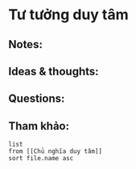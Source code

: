 # Tư tưởng duy tâm

## Notes:


## Ideas & thoughts:

## Questions:


## Tham khảo:
```dataview
list
from [[Chủ nghĩa duy tâm]]
sort file.name asc
```